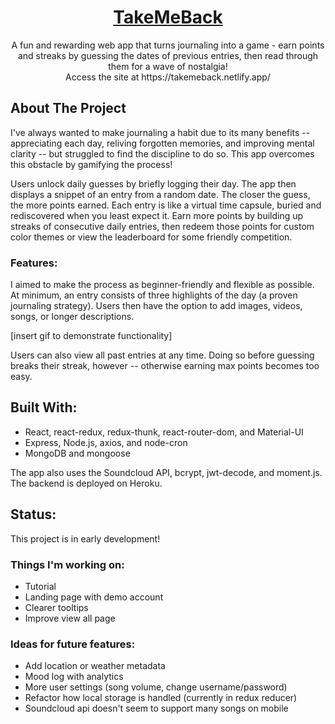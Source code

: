 <a href="https://takemeback.netlify.app/"> 
    <!-- Replace with live link -->
    <h1 align="center">TakeMeBack</h1>
</a>
<p align="center">A fun and rewarding web app that turns journaling into a game - earn points and streaks by guessing the dates of previous entries, then read through them for a wave of nostalgia! <br> Access the site at https://takemeback.netlify.app/ </p>

## About The Project
I've always wanted to make journaling a habit due to its many benefits -- appreciating each day, reliving forgotten memories, and improving mental clarity -- but struggled to find the discipline to do so. This app overcomes this obstacle by gamifying the process! 

Users unlock daily guesses by briefly logging their day. The app then displays a snippet of an entry from a random date. The closer the guess, the more points earned. Each entry is like a virtual time capsule, buried and rediscovered when you least expect it. Earn more points by building up streaks of consecutive daily entries, then redeem those points for custom color themes or view the leaderboard for some friendly competition.

### Features: 
I aimed to make the process as beginner-friendly and flexible as possible. At minimum, an entry consists of three highlights of the day (a proven journaling strategy). Users then have the option to add images, videos, songs, or longer descriptions. 

[insert gif to demonstrate functionality]

Users can also view all past entries at any time. Doing so before guessing breaks their streak, however -- otherwise earning max points becomes too easy.

## Built With:
- React, react-redux, redux-thunk, react-router-dom, and Material-UI
- Express, Node.js, axios, and node-cron
- MongoDB and mongoose

The app also uses the Soundcloud API, bcrypt, jwt-decode, and moment.js. The backend is deployed on Heroku.

## Status:
This project is in early development!

### Things I'm working on:
- Tutorial
- Landing page with demo account
- Clearer tooltips
- Improve view all page

### Ideas for future features:
- Add location or weather metadata
- Mood log with analytics
- More user settings (song volume, change username/password)
- Refactor how local storage is handled (currently in redux reducer)
- Soundcloud api doesn't seem to support many songs on mobile




